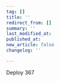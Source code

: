 ```yaml
---
tag: []
title: ''
redirect_from: []
summary: ''
last_modified_at: 
published_at: 
new_article: false
changelog: ''

---
```

Deploy 367